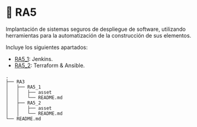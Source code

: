# 📁 RA5

Implantación de sistemas seguros de despliegue de software, utilizando herramientas para la
automatización de la construcción de sus elementos.


Incluye los siguientes apartados:
* [RA5_1](RA5_1): Jenkins.
* [RA5_2](RA5_2): Terraform & Ansible.

```
.
├── RA3
│   ├── RA5_1
│   │   ├── asset
│   │   └── README.md
│   ├── RA5_2
│   │   ├── asset
│   │   └── README.md
└── README.md
```
